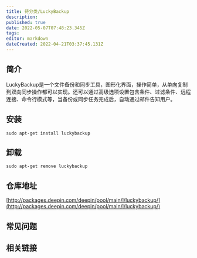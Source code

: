 ```yaml
---
title: 待分类/LuckyBackup
description: 
published: true
date: 2022-05-07T07:48:23.345Z
tags: 
editor: markdown
dateCreated: 2022-04-21T03:37:45.131Z
---
```


## 简介

LuckyBackup是一个文件备份和同步工具，图形化界面，操作简单，从单向复制到双向同步操作都可以实现。还可以通过高级选项设置包含条件、过滤条件、远程连接、命令行模式等，当备份或同步任务完成后，自动通过邮件告知用户。

## 安装

`sudo apt-get install luckybackup`

## 卸载

`sudo apt-get remove luckybackup`

## 仓库地址

[http://packages.deepin.com/deepin/pool/main/l/luckybackup/](http://packages.deepin.com/deepin/pool/main/l/luckybackup/)


## 常见问题


## 相关链接